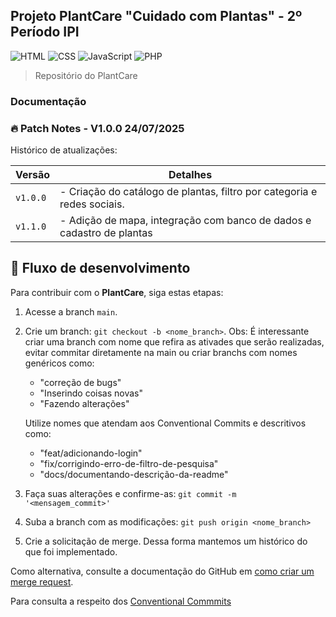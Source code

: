 ## Projeto PlantCare "Cuidado com Plantas" - 2º Período IPI

![HTML](https://img.shields.io/badge/HTML5-E34F26?style=for-the-badge&logo=html5&logoColor=white)
![CSS](https://img.shields.io/badge/CSS3-1572B6?style=for-the-badge&logo=css3&logoColor=white)
![JavaScript](https://img.shields.io/badge/JavaScript-F7DF1E?style=for-the-badge&logo=javascript&logoColor=black)
![PHP](https://img.shields.io/badge/PHP-777BB4?style=for-the-badge&logo=php&logoColor=white)

> Repositório do PlantCare
### Documentação

### 🔥 Patch Notes - V1.0.0 24/07/2025

Histórico de atualizações:

|   Versão      |           Detalhes            |
|---------------|-------------------------------|
|    `v1.0.0`      |    - Criação do catálogo de plantas, filtro por categoria e redes sociais.
|    `v1.1.0`      |    - Adição de mapa, integração com banco de dados e cadastro de plantas
## 📝 Fluxo de desenvolvimento

Para contribuir com o **PlantCare**, siga estas etapas:

1. Acesse a branch `main`.
2. Crie um branch: `git checkout -b <nome_branch>`. Obs: É interessante criar uma branch com nome que refira as ativades que serão realizadas, evitar commitar diretamente na main ou criar branchs com nomes genéricos como:
    - "correção de bugs"
    - "Inserindo coisas novas"
    - "Fazendo alterações"

    Utilize nomes que atendam aos Conventional Commits e descritivos como:
    - "feat/adicionando-login"
    - "fix/corrigindo-erro-de-filtro-de-pesquisa"
    - "docs/documentando-descrição-da-readme"

3. Faça suas alterações e confirme-as: `git commit -m '<mensagem_commit>'`
4. Suba a branch com as modificações: `git push origin <nome_branch>`
5. Crie a solicitação de merge. Dessa forma mantemos um histórico do que foi implementado.

Como alternativa, consulte a documentação do GitHub em [como criar um merge request](https://help.github.com/en/github/collaborating-with-issues-and-pull-requests/creating-a-pull-request).

Para consulta a respeito dos [Conventional Commmits](https://www.conventionalcommits.org/en/v1.0.0/)
